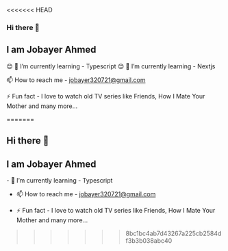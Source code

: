 <<<<<<< HEAD
### Hi there 👋

## I am Jobayer Ahmed

:blush: 🌱 I’m currently learning - Typescript
:blush: 🌱 I’m currently learning - Nextjs

 📫 How to reach me - <jobayer320721@gmail.com>

 ⚡ Fun fact - I love to watch old TV series like Friends, How I Mate Your Mother and many more...

=======
## Hi there 👋


## I am Jobayer Ahmed

<p>
- 🌱 I’m currently learning - Typescript
</p>
<p>

- 📫 How to reach me - jobayer320721@gmail.com
</p>
<p>

- ⚡ Fun fact - I love to watch old TV series like Friends, How I Mate Your Mother and many more...
>>>>>>> 8bc1bc4ab7d43267a225cb2584df3b3b038abc40
</p>
<!--
**ahmed-jobayer/ahmed-jobayer** is a ✨ _special_ ✨ repository because its `README.md` (this file) appears on your GitHub profile.

Here are some ideas to get you started:

- 🔭 I’m currently working on ...
- 🌱 I’m currently learning ...
- 👯 I’m looking to collaborate on ...
- 🤔 I’m looking for help with ...
- 💬 Ask me about ...
- 📫 How to reach me: ...
- 😄 Pronouns: ...
- ⚡ Fun fact: ...
  -->
